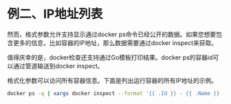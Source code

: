 # 例二、IP地址列表
然而，格式参数允许支持显示通过docker ps命令已经公开的数据。如果您想要包含更多的信息，比如容器的IP地址，那么数据需要通过docker inspect来获取。

值得庆幸的是，docker检查还支持通过Go模板打印结果。docker ps的容器id可以通过管道输送到docker inspect。

格式化参数可以访问所有容器信息。下面是列出运行容器的所有IP地址的示例。
```bash
docker ps -q | xargs docker inspect --format '{{ .Id }} - {{ .Name }} - {{ .NetworkSettings.IPAddress }}'
```


